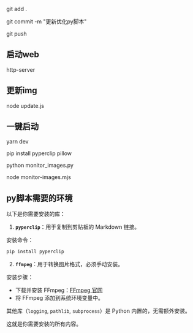 git add .

git commit -m "更新优化py脚本"

git push


## 启动web
http-server

## 更新img
node update.js

## 一键启动

yarn dev

pip install pyperclip pillow

python monitor_images.py

node monitor-images.mjs

## py脚本需要的环境

以下是你需要安装的库：

1. **`pyperclip`**：用于复制到剪贴板的 Markdown 链接。

安装命令：
```bash
pip install pyperclip
```

2. **`ffmpeg`**：用于转换图片格式，必须手动安装。

安装步骤：
- 下载并安装 FFmpeg：[FFmpeg 官网](https://ffmpeg.org/download.html)
- 将 FFmpeg 添加到系统环境变量中。

其他库（`logging`, `pathlib`, `subprocess`）是 Python 内置的，无需额外安装。

这就是你需要安装的所有内容。
